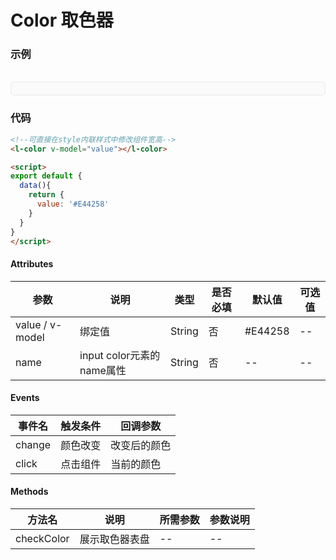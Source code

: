 # Color 取色器

### 示例
<br>
<div style="border:1px solid #e4e7ed;border-radius:5px;padding:10px;background-color:#FAFAFA;">
  <l-color v-model="value"></l-color>
</div>

<script>
export default {
  data(){
    return {
      value: '#E44258'
    }
  }
}
</script>

### 代码
```html
<!--可直接在style内联样式中修改组件宽高-->
<l-color v-model="value"></l-color>

<script>
export default {
  data(){
    return {
      value: '#E44258'
    }
  }
}
</script>
```

#### Attributes
| 参数 | 说明 | 类型 | 是否必填 | 默认值 | 可选值 |
| ---  | --- | ---  | ---      | ---   | ---   |
| value / v-model | 绑定值 | String | 否 | #E44258 | -- |
| name | input color元素的name属性 | String | 否 | -- | -- |


#### Events
| 事件名 | 触发条件 | 回调参数 |
|  ---  | ---  | ---  | 
| change | 颜色改变 | 改变后的颜色 |
| click | 点击组件 | 当前的颜色 |


#### Methods
| 方法名 | 说明 | 所需参数 | 参数说明 |
|  ---  | ---  | ---  | --- |
| checkColor | 展示取色器表盘 | --  | -- |
